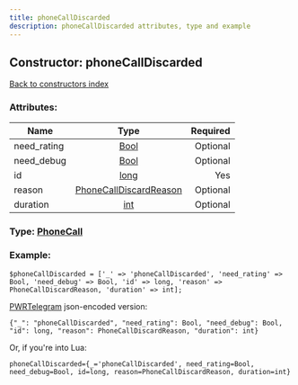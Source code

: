 ```yaml
---
title: phoneCallDiscarded
description: phoneCallDiscarded attributes, type and example
---
```

## Constructor: phoneCallDiscarded  
[Back to constructors index](index.md)



### Attributes:

| Name     |    Type       | Required |
|----------|:-------------:|---------:|
|need\_rating|[Bool](../types/Bool.md) | Optional|
|need\_debug|[Bool](../types/Bool.md) | Optional|
|id|[long](../types/long.md) | Yes|
|reason|[PhoneCallDiscardReason](../types/PhoneCallDiscardReason.md) | Optional|
|duration|[int](../types/int.md) | Optional|



### Type: [PhoneCall](../types/PhoneCall.md)


### Example:

```
$phoneCallDiscarded = ['_' => 'phoneCallDiscarded', 'need_rating' => Bool, 'need_debug' => Bool, 'id' => long, 'reason' => PhoneCallDiscardReason, 'duration' => int];
```  

[PWRTelegram](https://pwrtelegram.xyz) json-encoded version:

```
{"_": "phoneCallDiscarded", "need_rating": Bool, "need_debug": Bool, "id": long, "reason": PhoneCallDiscardReason, "duration": int}
```


Or, if you're into Lua:  


```
phoneCallDiscarded={_='phoneCallDiscarded', need_rating=Bool, need_debug=Bool, id=long, reason=PhoneCallDiscardReason, duration=int}

```


